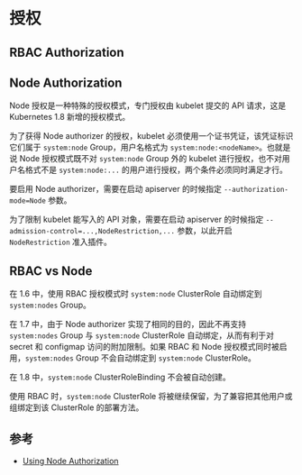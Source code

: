 # 授权

## RBAC Authorization

## Node Authorization

Node 授权是一种特殊的授权模式，专门授权由 kubelet 提交的 API 请求，这是 Kubernetes 1.8 新增的授权模式。

为了获得 Node authorizer 的授权，kubelet 必须使用一个证书凭证，该凭证标识它们属于 `system:node` Group，用户名格式为 `system:node:<nodeName>`。也就是说 Node 授权模式既不对 `system:node` Group 外的 kubelet 进行授权，也不对用户名格式不是 `system:node:...` 的用户进行授权，两个条件必须同时满足才行。

要启用 Node authorizer，需要在启动 apiserver 的时候指定 `--authorization-mode=Node` 参数。

为了限制 kubelet 能写入的 API 对象，需要在启动 apiserver 的时候指定 `--admission-control=...,NodeRestriction,...` 参数，以此开启 `NodeRestriction` 准入插件。


## RBAC vs Node

在 1.6 中，使用 RBAC 授权模式时 `system:node` ClusterRole 自动绑定到 `system:nodes` Group。

在 1.7 中，由于 Node authorizer 实现了相同的目的，因此不再支持 `system:nodes` Group 与 `system:node` ClusterRole 自动绑定，从而有利于对 secret 和 configmap 访问的附加限制。如果 RBAC 和 Node 授权模式同时被启用，`system:nodes` Group 不会自动绑定到 `system:node` ClusterRole。

在 1.8 中，`system:node` ClusterRoleBinding 不会被自动创建。

使用 RBAC 时，`system:node` ClusterRole 将被继续保留，为了兼容把其他用户或组绑定到该 ClusterRole 的部署方法。


## 参考

* [Using Node Authorization](https://kubernetes.io/docs/admin/authorization/node/)

